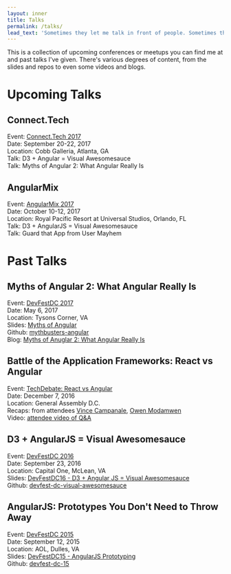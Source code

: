 ```yaml
---
layout: inner
title: Talks
permalink: /talks/
lead_text: 'Sometimes they let me talk in front of people. Sometimes they even listen.'
---
```


This is a collection of upcoming conferences or meetups you can find me at and past talks I've given. There's various degrees of content, from the slides and repos to even some videos and blogs.

# Upcoming Talks

## Connect.Tech

Event: [Connect.Tech 2017](http://connect.tech/)<br />
Date: September 20-22, 2017<br />
Location: Cobb Galleria, Atlanta, GA<br />
Talk: D3 + Angular = Visual Awesomesauce<br />
Talk: Myths of Angular 2: What Angular Really Is

## AngularMix

Event: [AngularMix 2017](https://angularmix.com/)<br />
Date: October 10-12, 2017<br />
Location: Royal Pacific Resort at Universal Studios, Orlando, FL<br />
Talk: D3 + AngularJS = Visual Awesomesauce<br />
Talk: Guard that App from User Mayhem

# Past Talks

## Myths of Angular 2: What Angular Really Is

Event: [DevFestDC 2017](http://www.devfestdc.org/)<br />
Date: May 6, 2017<br />
Location: Tysons Corner, VA<br />
Slides: [Myths of Angular](/talks/myths-of-angular.html)<br />
Github: [mythbusters-angular](https://github.com/RHGeek/mythbusters-angular)<br />
Blog: [Myths of Anuglar 2: What Angular Really Is](/posts/2017/myths-of-angular-devfest-dc.html)

## Battle of the Application Frameworks: React vs Angular 

Event: [TechDebate: React vs Angular](http://www.eventzin.com/techdebate/#/about)<br />
Date: December 7, 2016<br />
Location: General Assembly D.C.<br />
Recaps: from attendees [Vince Campanale](http://www.vincecampanale.com/blog/2016/12/08/angular-vs-react/), [Owen Modamwen](https://medium.com/@owenmodamwen/angular2-vs-react-ba876134f034)<br />
Video: [attendee video of Q&A](https://www.youtube.com/watch?v=vE5qDXIR2Bs)

## D3 + AngularJS = Visual Awesomesauce

Event: [DevFestDC 2016](http://archive.devfestdc.org/)<br />
Date: September 23, 2016<br />
Location: Capital One, McLean, VA<br />
Slides: [DevFestDC16 - D3 + Angular JS = Visual Awesomesauce](/talks/DevFestDC16-D3AngularJS-slides.pdf)<br />
Github: [devfest-dc-visual-awesomesauce](https://github.com/RHGeek/devfest-dc-visual-awesomesauce)

## AngularJS: Prototypes You Don't Need to Throw Away

Event: [DevFestDC 2015](http://archive.devfestdc.org/2015-sessions/)<br />
Date: September 12, 2015<br />
Location: AOL, Dulles, VA<br />
Slides: [DevFestDC15 - AngularJS Prototyping](/talks/DevFestDC15-AngularJSPrototyping.pdf)<br />
Github: [devfest-dc-15](https://github.com/RHGeek/devfest-dc-15)